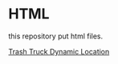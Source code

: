 # HTML
this repository put html files.

[Trash Truck Dynamic Location](https://aweofij.github.io/opendata/)
